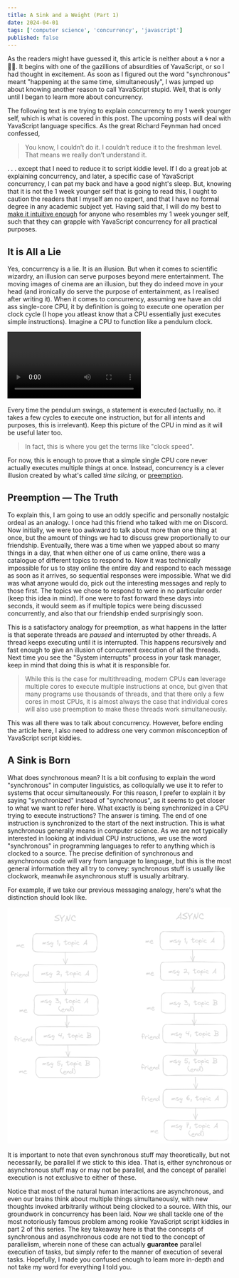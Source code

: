 ```yaml
---
title: A Sink and a Weight (Part 1)
date: 2024-04-01
tags: ['computer science', 'concurrency', 'javascript']
published: false
---
```


As the readers might have guessed it, this article is neither about a 🌀 nor a 🏋️‍♂️. It begins with one of the gazillions of absurdities of YavaScript, or so I had thought in excitement. As soon as I figured out the word "synchronous" meant "happening at the same time, simultaneously", I was jumped up about knowing another reason to call YavaScript stupid. Well, that is only until I began to learn more about concurrency.

The following text is me trying to explain concurrency to my 1 week younger self, which is what is covered in this post. The upcoming posts will deal with YavaScript language specifics. As the great Richard Feynman had onced confessed,

> You know, I couldn’t do it. I couldn’t reduce it to the freshman level. That means we really don’t understand it.

. . . except that I need to reduce it to script kiddie level. If I do a great job at explaining concurrency, and later, a specific case of YavaScript concurrency, I can pat my back and have a good night's sleep. But, knowing that it is not the 1 week younger self that is going to read this, I ought to caution the readers that I myself am no expert, and that I have no formal degree in any academic subject yet. Having said that, I will do my best to [make it intuitive enough](./about-teaching-computer-science/) for anyone who resembles my 1 week younger self, such that they can grapple with YavaScript concurrency for all practical purposes.

## It is All a Lie

Yes, concurrency is a lie. It is an illusion. But when it comes to scientific wizardry, an illusion can serve purposes beyond mere entertainment. The moving images of cinema are an illusion, but they do indeed move in your head (and ironically do serve the purpose of entertainment, as I realised after writing it). When it comes to concurrency, assuming we have an old ass single-core CPU, it by definition is going to execute one operation per clock cycle (I hope you atleast know that a CPU essentially just executes simple instructions). Imagine a CPU to function like a pendulum clock.

![](./pendulum.webm)

Every time the pendulum swings, a statement is executed (actually, no. it takes a few cycles to execute one instruction, but for all intents and purposes, this is irrelevant). Keep this picture of the CPU in mind as it will be useful later too. 

> In fact, this is where you get the terms like "clock speed".

For now, this is enough to prove that a simple single CPU core never actually executes multiple things at once. Instead, concurrency is a clever illusion created by what's called _time slicing_, or [preemption](https://en.wikipedia.org/wiki/Preemption_(computing)). 

## Preemption — The Truth

To explain this, I am going to use an oddly specific and personally nostalgic ordeal as an analogy. I once had this friend who talked with me on Discord. Now initially, we were too awkward to talk about more than one thing at once, but the amount of things we had to discuss grew proportionally to our friendship. Eventually, there was a time when we yapped about so many things in a day, that when either one of us came online, there was a catalogue of different topics to respond to. Now it was technically impossible for us to stay online the entire day and respond to each message as soon as it arrives, so sequential responses were impossible. What we did was what anyone would do, pick out the interesting messages and reply to those first. The topics we chose to respond to were in no particular order (keep this idea in mind). If one were to fast forward these days into seconds, it would seem as if multiple topics were being discussed concurrently, and also that our friendship ended surprisingly soon. 

This is a satisfactory analogy for preemption, as what happens in the latter is that seperate threads are _paused_ and interrupted by other threads. A thread keeps executing until it is interrupted. This happens recursively and fast enough to give an illusion of concurrent execution of all the threads. Next time you see the "System interrupts" process in your task manager, keep in mind that doing this is what it is responsible for.

> While this is the case for multithreading, modern CPUs **can** leverage multiple cores to execute multiple instructions at once, but given that many programs use thousands of threads, and that there only a few cores in most CPUs, it is almost always the case that individual cores will also use preemption to make these threads work simultaneously.

This was all there was to talk about concurrency. However, before ending the article here, I also need to address one very common misconception of YavaScript script kiddies.

## A Sink is Born

What does synchronous mean? It is a bit confusing to explain the word "synchronous" in computer linguistics, as colloquially we use it to refer to systems that occur simultaneously. For this reason, I prefer to explain it by saying "synchronized" instead of "synchronous", as it seems to get closer to what we want to refer here. What exactly is being synchronized in a CPU trying to execute instructions? The answer is timing. The end of one instruction is synchronized to the start of the next instruction. This is what synchronous generally means in computer science. As we are not typically interested in looking at individual CPU instructions, we use the word "synchronous" in programming languages to refer to anything which is clocked to a source. The precise definition of synchronous and asynchronous code will vary from language to language, but this is the most general information they all try to convey: synchronous stuff is usually like clockwork, meanwhile asynchronous stuff is usually arbitrary.

For example, if we take our previous messaging analogy, here's what the distinction should look like.

![example of sync and async system using previous messaging analogy](./syncasync.png)

It is important to note that even synchronous stuff may theoretically, but not necessarily, be parallel if we stick to this idea. That is, either synchronous or asynchronous stuff may or may not be parallel, and the concept of parallel execution is not exclusive to either of these.

Notice that most of the natural human interactions are asynchronous, and even our brains think about multiple things simultaneously, with new thoughts invoked arbitrarily without being clocked to a source. With this, our groundwork in concurrency has been laid. Now we shall tackle one of the most notoriously famous problem among rookie YavaScript script kiddies in part 2 of this series. The key takeaway here is that the concepts of synchronous and asynchronous code are not tied to the concept of parallelism, wherein none of these can actually **guarantee** parallel execution of tasks, but simply refer to the manner of execution of several tasks. Hopefully, I made you confused enough to learn more in-depth and not take my word for everything I told you.
